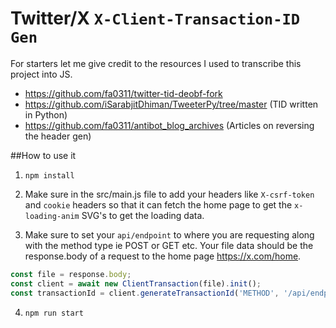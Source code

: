 # Twitter/X `X-Client-Transaction-ID Gen`
For starters let me give credit to the resources I used to transcribe this project into JS.
- https://github.com/fa0311/twitter-tid-deobf-fork
- https://github.com/iSarabjitDhiman/TweeterPy/tree/master (TID written in Python)
- https://github.com/fa0311/antibot_blog_archives (Articles on reversing the header gen)

##How to use it
1. `npm install`
2. Make sure in the src/main.js file to add your headers like `X-csrf-token` and `cookie` headers so that it can fetch the home page to get the `x-loading-anim` SVG's to get the loading data.

3. Make sure to set your `api/endpoint` to where you are requesting along with the method type ie POST or GET etc. Your file data should be the response.body of a request to the home page https://x.com/home.
```javascript
const file = response.body;
const client = await new ClientTransaction(file).init();
const transactionId = client.generateTransactionId('METHOD', '/api/endpoint');
```

4. `npm run start`
